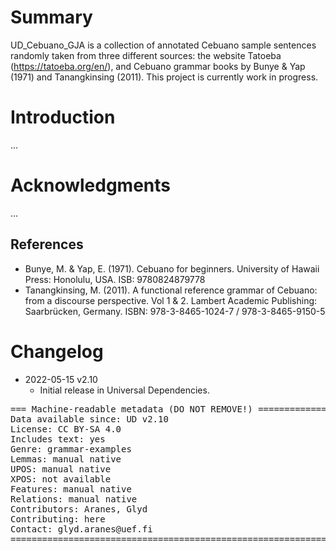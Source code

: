 # Summary

UD_Cebuano_GJA is a collection of annotated Cebuano sample sentences randomly taken from three different sources: the website Tatoeba (https://tatoeba.org/en/), and Cebuano grammar books by Bunye & Yap (1971) and Tanangkinsing (2011). This project is currently work in progress.


# Introduction

...


# Acknowledgments

...

## References

* Bunye, M. & Yap, E. (1971). Cebuano for beginners. University of Hawaii Press: Honolulu, USA. ISB: 9780824879778
* Tanangkinsing, M. (2011). A functional reference grammar of Cebuano: from a discourse perspective. Vol 1 & 2. Lambert Academic Publishing: Saarbrücken, Germany. ISBN: 978-3-8465-1024-7 / 978-3-8465-9150-5



# Changelog

* 2022-05-15 v2.10
  * Initial release in Universal Dependencies.


<pre>
=== Machine-readable metadata (DO NOT REMOVE!) ================================
Data available since: UD v2.10
License: CC BY-SA 4.0
Includes text: yes
Genre: grammar-examples
Lemmas: manual native
UPOS: manual native
XPOS: not available
Features: manual native
Relations: manual native
Contributors: Aranes, Glyd
Contributing: here
Contact: glyd.aranes@uef.fi
===============================================================================
</pre>
